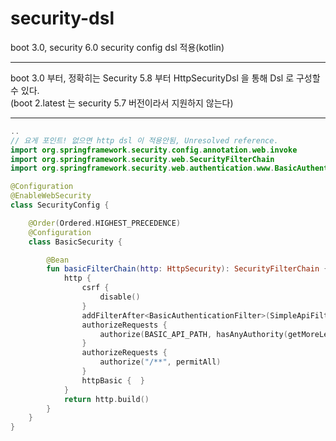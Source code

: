 # security-dsl
boot 3.0, security 6.0 security config dsl 적용(kotlin)

---

boot 3.0 부터, 정확히는 Security 5.8 부터 HttpSecurityDsl 을 통해 Dsl 로 구성할 수 있다.
<br />(boot 2.latest 는 security 5.7 버전이라서 지원하지 않는다)

---

```kotlin
..
// 요게 포인트! 없으면 http dsl 이 적용안됨, Unresolved reference.
import org.springframework.security.config.annotation.web.invoke
import org.springframework.security.web.SecurityFilterChain
import org.springframework.security.web.authentication.www.BasicAuthenticationFilter

@Configuration
@EnableWebSecurity
class SecurityConfig {

    @Order(Ordered.HIGHEST_PRECEDENCE)
    @Configuration
    class BasicSecurity {

        @Bean
        fun basicFilterChain(http: HttpSecurity): SecurityFilterChain {
            http {
                csrf {
                    disable()
                }
                addFilterAfter<BasicAuthenticationFilter>(SimpleApiFilter(BASIC_API_PATH))
                authorizeRequests {
                    authorize(BASIC_API_PATH, hasAnyAuthority(getMoreLevelAuthorities(minAuthority = USER)))
                }
                authorizeRequests {
                    authorize("/**", permitAll)
                }
                httpBasic {  }
            }
            return http.build()
        }
    }
}
```
